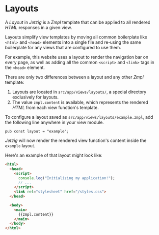 # Layouts

A _Layout_ in _Jetzig_ is a _Zmpl_ template that can be applied to all rendered _HTML_ responses in a given view.

Layouts simplify view templates by moving all common boilerplate like `<html>` and `<head>` elements into a single file and re-using the same boilerplate for any views that are configured to use them.

For example, this website uses a layout to render the navigation bar on every page, as well as adding all the common `<script>` and `<link>` tags in the `<head>` element.

There are only two differences between a layout and any other _Zmpl_ template:

1. Layouts are located in `src/app/views/layouts/`, a special directory exclusively for layouts.
1. The value `zmpl.content` is available, which represents the rendered _HTML_ from each view function's template.

To configure a layout saved as `src/app/views/layouts/example.zmpl`, add the following line anywhere in your view module.

```zig
pub const layout = "example";
```

_Jetzig_ will now render the rendered view function's content inside the `example` layout.

Here's an example of that layout might look like:

```html
<html>
  <head>
    <script>
      console.log("Initializing my application!");
      // ...
    </script>
    <link rel="stylesheet" href="/styles.css">
  </head>

  <body>
    <main>
      {{zmpl.content}}
    </main>
  </body>
</html>
```
